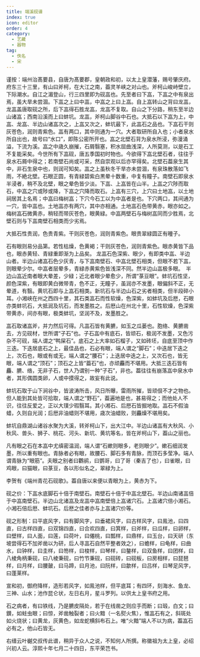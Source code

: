 ```yaml
---
title: 端溪砚谱
index: true
icon: editor
order: 4
category:
  - 艺藏
  - 器物
tag:
  - 佚名
  - 宋
---
```


谨按：端州治髙要县，自唐为髙要郡，皇朝政和初，以太上皇潜藩，赐号肇庆府。府东三十三里，有山曰斧柯，在大江之南，葢灵羊峡之对山也。斧柯山峻峙壁立，下际潮水。自江之湄登山，行三四里即为砚嵓也。先至者曰下嵓，下嵓之中有泉出焉，虽大旱未尝涸。下嵓之上曰中嵓，中嵓之上曰上嵓。自上嵓转山之背曰龙嵓，龙嵓盖唐取砚之所，后下嵓得石胜龙嵓，龙嵓不复取。自山之下分路，稍东至半边山诸嵓；西南沿溪而上曰蚌坑。龙嵓，斧柯山脚谷中石也。大抵石以下嵓为上，中嵓、龙嵓、半边山诸嵓次之，上嵓又次之，蚌坑最下，此嵓石之品也。下嵓石干则灰苍色，润则青紫色。嵓有两口，其中则通为一穴。大者取研所自入也；小者泉水所自出也，故号曰“水口”，即陈公密所开也。嵓之北壁石背为泉水所浸，弥漫涌溢，下流为溪。嵓之中歳久崩摧，石屑翳塞，积水屈曲浅深，人所莫测，以是石工不复能采矣。今世所有下嵓砚，唐五季国初时物也。今欲得下嵓北壁石者，往往于泉水石屑中得之；若南壁石尚或可采，然自崇观以后亦罕得矣。北壁石葢泉生其中，非石生泉中也，则润可知矣。嵓之上虽秋冬干旱亦未尝涸，有泉珠散落如飞雨，不絶北壁。石眼正圆，有青緑碧紫白黒晕十数重，中复有瞳子。南壁石即泉水半浸者，稍不及北壁，眼之晕色皆少淡。下嵓、上嵓皆在山半。上嵓之穴陟而取石，中嵓之穴或陟或降，下嵓之穴降而取石。上嵓有三穴，上穴曰土地嵓，以土地祠居其上名焉；中嵓曰梅树嵓；下穴今石工以为中嵓者是也。下穴两口，其间通为一穴，皆中嵓也。土地嵓亦有两穴，其中亦相通。土地嵓石色带黄赤，眼亦如之。梅树嵓石微黄赤，稍轻而带灰苍色，眼黄緑。中嵓两壁石与梅树嵓同而少胜焉，北壁石则与下嵓南壁石相类而少劣焉。  

大抵石性贵润，色贵青紫。干则灰苍色，润则青紫色。眼贵翠緑圆正有曈子。  

石有眼则易分品第。若性枯燥，色黄褐；干则灰苍色，润则青紫色。眼赤黄皆下品也，眼赤黄轻、青緑重即渐为上品矣。 龙嵓石色深紫、眼少，有即类中嵓、半边山者。半边山诸嵓石色少灰青，与下嵓南壁石、中嵓北壁石相类，但眼不若下嵓，则眼晕少尔。中嵓者层晕多，青緑赤黄紫色皆浅深不同。然半边山嵓极多眼。　半边山嵓近南者眼大晕差，少緑；近北者眼少晕愈少，所谓“菉豆眼”。蚌坑石性坚，颜色深紫，有眼即黄白微带青，色不正，无瞳子，虽润亦不发墨，眼偏斜不正，无晕道，有翳。黄坑石即与上嵓石相类。新坑石与半边山石之劣者相类，但半段碎小耳。小湘峡在州之西四十里，其石类嵓石而性软燥，色深紫，如蚌坑及后厯，石眼亦类蚌坑石，大抵润及坑石，而发墨胜之。后厯山在州北十里，石性软燥，色深紫带黄赤，间亦有眼，极类蚌坑，坚润不及，发墨胜之。  

嵓石取诸嵓斧，并力然后可得。凡嵓石皆有黄臕，如玉之瓜蒌也。胞络、黄臕凿去，方见砚材，世所谓“子石”也。子石嵓中有底石，皆顽石，极润不发墨，又色污杂不可砚，端人谓之“鸭屎石”。底石之上大率如石榴子，又如砖坯，自底至顶中作三迭。下迭居底石之上，最佳品也，石必有眼，端人谓之“脚石”；中迭居下迭之上，次石也，眼或有或无，端人谓之“腰石”；上迭居中迭之上，又次石也，皆无眼，端人谓之“顶石”；顶石之上皆“葢石”也，亦顽麤而不堪用。大抵三迭石皆有麤、臕、络，无非子石，世人乃谓别一种“子石”，非也。葢往往有崩落嵓中泉水中者，其形偶圆类卵，人或中摸得之，故妄有此说。  

蚌坑石取于山下涧谷中，皆波涛所击，风日所曝，雷雨所摧，皆顽佷不才之物也。但人能到其处皆可拾取，端人谓之“野石”，葢遍地是也，甚易得之；而他处人不识，往往反爱之，正以大璞少瑕翳耳。其小湘石、后厯石皆掘地取。嵓石不假油蜡，久则自光润；后厯非油蜡则不堪用，歳次油蜡败，则麤燥不堪用矣。  

蚌坑自鼎湖山诸谷水聚为大溪，转斧柯山下，出大江中。半边山诸嵓有大秋风、小秋风、兽头、狮子、桃花、河头、新坑、黄坑等名，皆在斧柯山下，葢山之丽也。  

凡有眼之石在本嵓中尤缜密温润，端人谓“石嫰则眼多，老则眼少”。嫰石细润发墨，所以重有眼也。青脉者必有眼，故腰石、脚石多有青脉，而顶石多莹净。端人谓青脉为“眼筋”。夫眼之别者曰鸜鹆，曰鹦哥，曰了哥（秦吉了也），曰雀眼，曰鸡眼，曰猫眼，曰菉豆，各以形似名之，翠緑为上。  

李贺有《端州青花石砚歌》。葢自唐以来便以青眼为上，黄赤为下。  

砚之价：下嵓水底脚石十倍于南壁石。南壁石十倍于中嵓北壁石。半边山南诸嵓倍于中嵓南壁石。半边山北诸嵓及龙嵓中嵓南壁倍上嵓诸穴石。上嵓诸穴倍小湘石。小湘石倍后厯、蚌坑石。后厯之佳者亦与上嵓诸穴价等。  

砚之形制：曰平底风字，曰有脚风字，曰垂裙风字，曰古样风字，曰鳯池，曰四直，曰古样四直，曰双锦四直，曰合欢四直，曰箕样，曰斧样，曰瓜样，曰卵样，曰壁样，曰人面，曰莲，曰荷叶，曰僊桃，曰瓢样，曰鼎样，曰玉台，曰天研（东坡尝得石不加斧凿以为研，后人寻嵓石自然平整者效之），曰蟾样，曰龟样，曰曲水，曰钟样，曰圭样，曰笏样，曰梭样，曰琴样，曰鏊样，曰双鱼样，曰团样，曰八棱角柄秉砚，曰八棱秉砚，曰竹节秉砚，曰砚砖，曰砚板，曰房相样，曰琵琶样，曰月样，曰腰皷，曰马蹄，曰月池，曰阮样，曰歙样，曰吕样，曰琴足风字，曰蓬莱样。  

宣和初，御府降样，造形若风字，如鳯池样，但平底耳；有四环，刻海水、鱼龙、三神、山水；池作昆仑状，左日右月，星斗罗列。以供太上皇书府之用。  

石之病者，有曰铁线，乃是臕皮隔处，若于在线凿之则应手而断；曰瑖，白文；曰鑚，如蛀虫眼；曰惊，斧凿触裂者；曰火黯（一名熨火焦），惟嵓石有之，斜斑处如火烧状；曰黄龙，灰黄色，如龙蛇横斜布石上。唯“火黯”端人不以为病，葢嵓石必有之，他山石皆无。  

右缙云叶樾交叔传此谱，稍异于众人之说，不知何人所撰。称徽祖为太上皇，必绍兴初人云。淳熙十年七月二十四日，东平荣芑书。  
